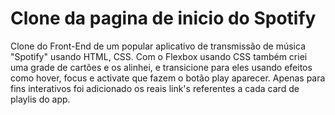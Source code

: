 # Clone da pagina de inicio do Spotify
Clone do Front-End de um popular aplicativo de transmissão de música "Spotify" usando HTML, CSS. 
Com o Flexbox usando CSS também criei uma grade de cartões e os alinhei, e transicione para eles usando efeitos como hover, focus e activate que fazem o botão play aparecer. 
Apenas para fins interativos foi adicionado os reais link's referentes a cada card de playlis do app.

